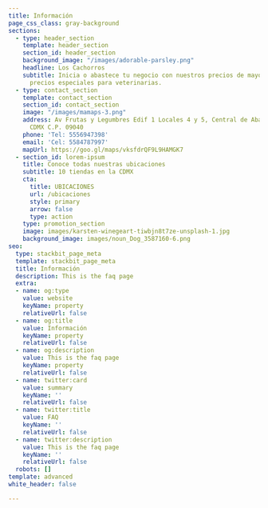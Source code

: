 ```yaml
---
title: Información
page_css_class: gray-background
sections:
  - type: header_section
    template: header_section
    section_id: header_section
    background_image: "/images/adorable-parsley.png"
    headline: Los Cachorros
    subtitle: Inicia o abastece tu negocio con nuestros precios de mayoreo. También
      precios especiales para veterinarias.
  - type: contact_section
    template: contact_section
    section_id: contact_section
    image: "/images/mamaps-3.png"
    address: Av Frutas y Legumbres Edif 1 Locales 4 y 5, Central de Abasto, Alc. Iztapalapa,
      CDMX C.P. 09040
    phone: 'Tel: 5556947398'
    email: 'Cel: 5584787997'
    mapUrl: https://goo.gl/maps/vksfdrQF9L9HAMGK7
  - section_id: lorem-ipsum
    title: Conoce todas nuestras ubicaciones
    subtitle: 10 tiendas en la CDMX
    cta:
      title: UBICACIONES
      url: /ubicaciones
      style: primary
      arrow: false
      type: action
    type: promotion_section
    image: images/karsten-winegeart-tiwbjn8t7ze-unsplash-1.jpg
    background_image: images/noun_Dog_3587160-6.png 
seo:
  type: stackbit_page_meta
  template: stackbit_page_meta
  title: Información
  description: This is the faq page
  extra:
  - name: og:type
    value: website
    keyName: property
    relativeUrl: false
  - name: og:title
    value: Información
    keyName: property
    relativeUrl: false
  - name: og:description
    value: This is the faq page
    keyName: property
    relativeUrl: false
  - name: twitter:card
    value: summary
    keyName: ''
    relativeUrl: false
  - name: twitter:title
    value: FAQ
    keyName: ''
    relativeUrl: false
  - name: twitter:description
    value: This is the faq page
    keyName: ''
    relativeUrl: false
  robots: []
template: advanced
white_header: false

---
```

